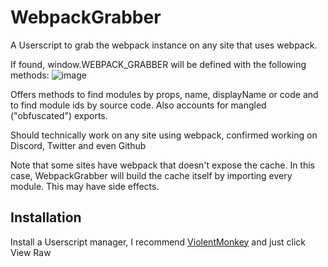 # WebpackGrabber

A Userscript to grab the webpack instance on any site that uses webpack.

If found, window.WEBPACK_GRABBER will be defined with the following methods:
![image](https://user-images.githubusercontent.com/45497981/200848153-448b492f-5827-4491-aeeb-49bd94dc0cf4.png)


Offers methods to find modules by props, name, displayName or code and to find module ids by source code.
Also accounts for mangled ("obfuscated") exports.

Should technically work on any site using webpack, confirmed working on Discord, Twitter and even Github

Note that some sites have webpack that doesn't expose the cache.
In this case, WebpackGrabber will build the cache itself by importing every module. This may have side effects.

## Installation

Install a Userscript manager, I recommend [ViolentMonkey](https://violentmonkey.github.io/) and just click View Raw 

